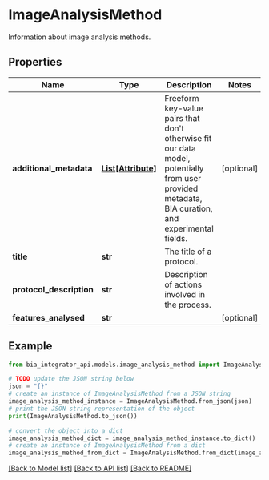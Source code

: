 # ImageAnalysisMethod

Information about image analysis methods.

## Properties

Name | Type | Description | Notes
------------ | ------------- | ------------- | -------------
**additional_metadata** | [**List[Attribute]**](Attribute.md) | Freeform key-value pairs that don&#39;t otherwise fit our data model, potentially from user provided metadata, BIA curation, and experimental fields. | [optional] 
**title** | **str** | The title of a protocol. | 
**protocol_description** | **str** | Description of actions involved in the process. | 
**features_analysed** | **str** |  | [optional] 

## Example

```python
from bia_integrator_api.models.image_analysis_method import ImageAnalysisMethod

# TODO update the JSON string below
json = "{}"
# create an instance of ImageAnalysisMethod from a JSON string
image_analysis_method_instance = ImageAnalysisMethod.from_json(json)
# print the JSON string representation of the object
print(ImageAnalysisMethod.to_json())

# convert the object into a dict
image_analysis_method_dict = image_analysis_method_instance.to_dict()
# create an instance of ImageAnalysisMethod from a dict
image_analysis_method_from_dict = ImageAnalysisMethod.from_dict(image_analysis_method_dict)
```
[[Back to Model list]](../README.md#documentation-for-models) [[Back to API list]](../README.md#documentation-for-api-endpoints) [[Back to README]](../README.md)


